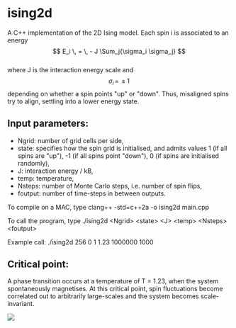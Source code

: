 # ising2d
A C++ implementation of the 2D Ising model. Each spin i is associated to an energy  
$$ E_i \, = \, - J \Sum_j{\sigma_i \sigma_j} $$  
where J is the interaction energy scale and $$ \sigma_i \, = \, \pm 1$$ depending on whether a spin points "up" or "down". Thus, misaligned spins try to align, settling into a lower energy state.

## Input parameters:
+ Ngrid: number of grid cells per side,  
+ state: specifies how the spin grid is initialised, and admits values 1 (if all spins are "up"), -1 (if all spins point "down"), 0 (if spins are initialised randomly),  
+ J: interaction energy / kB,  
+ temp: temperature,  
+ Nsteps: number of Monte Carlo steps, i.e. number of spin flips,  
+ foutput: number of time-steps in between outputs.

To compile on a MAC, type
clang++ -std=c++2a -o ising2d main.cpp

To call the program, type
./ising2d \<Ngrid\>  \<state\> \<J\> \<temp\> \<Nsteps\> \<foutput\>

Example call: ./ising2d 256 0 1 1.23 1000000 1000
 

## Critical point:

A phase transition occurs at a temperature of T = 1.23, when the system spontaneously magnetises. At this critical point, spin fluctuations become correlated out to arbitrarily large-scales and the system becomes scale-invariant. 

![](https://github.com/tafcosta/ising2d/blob/master/animation.gif)
